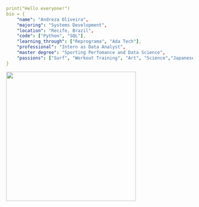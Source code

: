 


```yaml
print("Hello everyone!")
bio = {
    "name": "Andreza Oliveira",
    "majoring": "Systems Development",
    "location": "Recife, Brazil",
    "code": ["Python", "SQL"],
    "learning_through": ["Reprograma", "Ada Tech"],
    "professional": "Intern as Data Analyst",
    "master degree": "Sporting Perfomance and Data Science",
    "passions": ["Surf", "Workout Training", "Art", "Science","Japanese Manga"]
} 
```
<img align="left" height="350" src="https://img1.picmix.com/output/stamp/normal/8/6/5/6/1756568_c4174.gif"/> 


<!--
**andrezarsoliveira/andrezarsoliveira** is a ✨ _special_ ✨ repository because its `README.md` (this file) appears on your GitHub profile.
-->
   
<!--
**andrezarsoliveira/andrezarsoliveira** is a ✨ _special_ ✨ repository because its `README.md` (this file) appears on your GitHub profile
